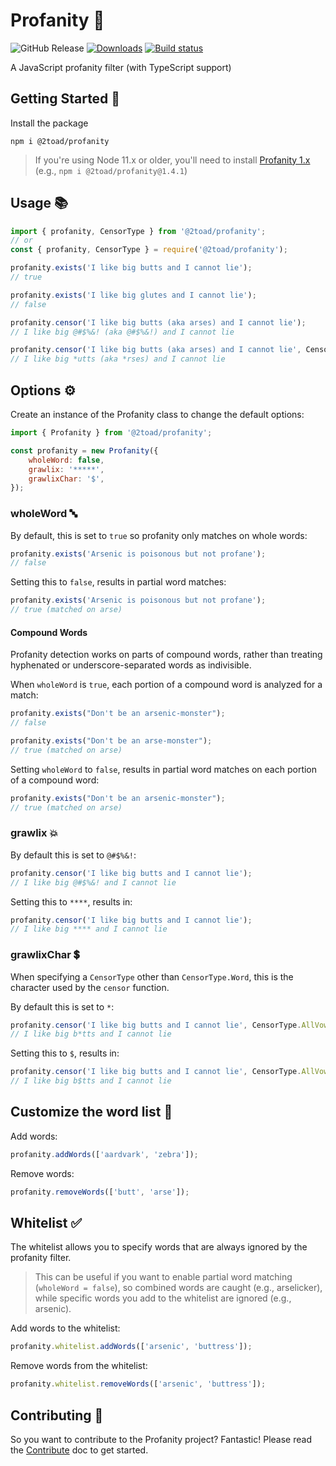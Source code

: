 # Profanity 🧼

![GitHub Release](https://img.shields.io/github/v/release/2Toad/Profanity)
[![Downloads](https://img.shields.io/npm/dm/@2toad/profanity.svg)](https://www.npmjs.com/package/@2toad/profanity)
[![Build status](https://github.com/2toad/profanity/actions/workflows/ci.yml/badge.svg)](https://github.com/2Toad/Profanity/actions/workflows/nodejs.yml)

A JavaScript profanity filter (with TypeScript support)

## Getting Started 🚀

Install the package

```Shell
npm i @2toad/profanity
```

>If you're using Node 11.x or older, you'll need to install [Profanity 1.x](https://github.com/2Toad/Profanity/releases) (e.g., `npm i @2toad/profanity@1.4.1`)

## Usage 📚

```JavaScript
import { profanity, CensorType } from '@2toad/profanity';
// or
const { profanity, CensorType } = require('@2toad/profanity');
```

```JavaScript
profanity.exists('I like big butts and I cannot lie');
// true

profanity.exists('I like big glutes and I cannot lie');
// false

profanity.censor('I like big butts (aka arses) and I cannot lie');
// I like big @#$%&! (aka @#$%&!) and I cannot lie

profanity.censor('I like big butts (aka arses) and I cannot lie', CensorType.FirstChar);
// I like big *utts (aka *rses) and I cannot lie
```

## Options ⚙️
Create an instance of the Profanity class to change the default options:

```JavaScript
import { Profanity } from '@2toad/profanity';

const profanity = new Profanity({
    wholeWord: false,
    grawlix: '*****',
    grawlixChar: '$',
});
```

### wholeWord 🔤

By default, this is set to `true` so profanity only matches on whole words:
```JavaScript
profanity.exists('Arsenic is poisonous but not profane');
// false
```

Setting this to `false`, results in partial word matches:
```JavaScript
profanity.exists('Arsenic is poisonous but not profane');
// true (matched on arse)
```

#### Compound Words  
Profanity detection works on parts of compound words, rather than treating hyphenated or underscore-separated words as indivisible.

When `wholeWord` is `true`, each portion of a compound word is analyzed for a match:
```JavaScript
profanity.exists("Don't be an arsenic-monster");
// false

profanity.exists("Don't be an arse-monster");
// true (matched on arse)
```
Setting `wholeWord` to `false`, results in partial word matches on each portion of a compound word:
```JavaScript
profanity.exists("Don't be an arsenic-monster");
// true (matched on arse)
```

### grawlix 💥

By default this is set to `@#$%&!`:
```JavaScript
profanity.censor('I like big butts and I cannot lie');
// I like big @#$%&! and I cannot lie
```

Setting this to `****`, results in:
```JavaScript
profanity.censor('I like big butts and I cannot lie');
// I like big **** and I cannot lie
```

### grawlixChar 💲

When specifying a `CensorType` other than `CensorType.Word`, this is the character used by the `censor` function.

By default this is set to `*`:
```JavaScript
profanity.censor('I like big butts and I cannot lie', CensorType.AllVowels);
// I like big b*tts and I cannot lie
```

Setting this to `$`, results in:
```JavaScript
profanity.censor('I like big butts and I cannot lie', CensorType.AllVowels);
// I like big b$tts and I cannot lie
```


## Customize the word list 📝

Add words:
```JavaScript
profanity.addWords(['aardvark', 'zebra']);
```

Remove words:
```JavaScript
profanity.removeWords(['butt', 'arse']);
```

## Whitelist ✅
The whitelist allows you to specify words that are always ignored by the profanity filter.

>This can be useful if you want to enable partial word matching (`wholeWord = false`), so combined words are caught (e.g., arselicker), while specific words you add to the whitelist are ignored (e.g., arsenic).

Add words to the whitelist:
```JavaScript
profanity.whitelist.addWords(['arsenic', 'buttress']);
```

Remove words from the whitelist:
```JavaScript
profanity.whitelist.removeWords(['arsenic', 'buttress']);
```

## Contributing 🤝

So you want to contribute to the Profanity project? Fantastic! Please read the [Contribute](./contribute.md) doc to get started.